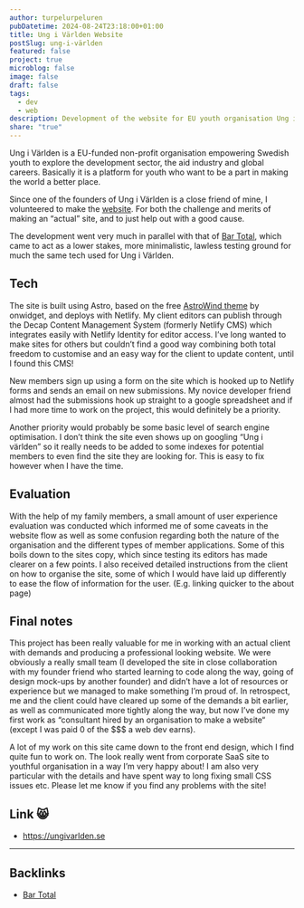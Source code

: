 ```yaml
---
author: turpelurpeluren
pubDatetime: 2024-08-24T23:18:00+01:00
title: Ung i Världen Website
postSlug: ung-i-världen
featured: false
project: true
microblog: false
image: false
draft: false
tags:
  - dev
  - web
description: Development of the website for EU youth organisation Ung i Världen.
share: "true"
---
```

Ung i Världen is a EU-funded non-profit organisation empowering Swedish youth to explore the development sector, the aid industry and global careers. Basically it is a platform for youth who want to be a part in making the world a better place.

Since one of the founders of Ung i Världen is a close friend of mine, I volunteered to make the [website](https://ungivarlden.se). For both the challenge and merits of making an “actual” site, and to just help out with a good cause.

The development went very much in parallel with that of [Bar Total](/posts/bar-total), which came to act as a lower stakes, more minimalistic, lawless testing ground for much the same tech used for Ung i Världen. 

## Tech

The site is built using Astro, based on the free [AstroWind theme](https://astro.build/themes/details/astrowind/) by onwidget, and deploys with Netlify. My client editors can publish through the Decap Content Management System (formerly Netlify CMS) which integrates easily with Netlify Identity for editor access. I’ve long wanted to make sites for others but couldn’t find a good way combining both total freedom to customise and an easy way for the client to update content, until I found this CMS!

New members sign up using a form on the site which is hooked up to Netlify forms and sends an email on new submissions. My novice developer friend almost had the submissions hook up straight to a google spreadsheet and if I had more time to work on the project, this would definitely be a priority.

Another priority would probably be some basic level of search engine optimisation. I don’t think the site even shows up on googling “Ung i världen” so it really needs to be added to some indexes for potential members to even find the site they are looking for. This is easy to fix however when I have the time.

## Evaluation

With the help of my family members, a small amount of user experience evaluation was conducted which informed me of some caveats in the website flow as well as some confusion regarding both the nature of the organisation and the different types of member applications. Some of this boils down to the sites copy, which since testing its editors has made clearer on a few points. I also received detailed instructions from the client on how to organise the site, some of which I would have laid up differently to ease the flow of information for the user. (E.g. linking quicker to the about page)

## Final notes

This project has been really valuable for me in working with an actual client with demands and producing a professional looking website. We were obviously a really small team (I developed the site in close collaboration with my founder friend who started learning to code along the way, going of design mock-ups by another founder) and didn’t have a lot of resources or experience but we managed to make something I’m proud of. In retrospect, me and the client could have cleared up some of the demands a bit earlier, as well as communicated more tightly along the way, but now I’ve done my first work as “consultant hired by an organisation to make a website“ (except I was paid 0 of the \$\$\$ a web dev earns).

A lot of my work on this site came down to the front end design, which I find quite fun to work on. The look really went from corporate SaaS site to youthful organisation in a way I’m very happy about! I am also very particular with the details and have spent way to long fixing small CSS issues etc. Please let me know if you find any problems with the site!

## Link 😸
- https://ungivarlden.se


---
## Backlinks

- [Bar Total](/posts/bar-total)
